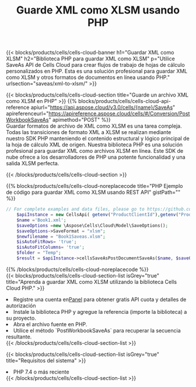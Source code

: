 ﻿---
title:  Guarde XML como XLSM usando PHP
description:  Utilizando Aspose.Cells Cloud SDK para PHP para guardar el archivo en formato XML como archivo en formato XLSM.
kwords: Excel, Save XML as XLSM, REST, PHP
howto: How to save XML as XLSM using Aspose.Cells Cloud PHP library.
---
{{< blocks/products/cells/cells-cloud-banner h1="Guardar XML como XLSM" h2="Biblioteca PHP para guardar XML como XLSM" p="Utilice SaveAs API de Cells Cloud para crear flujos de trabajo de hojas de cálculo personalizados en PHP. Esta es una solución profesional para guardar XML como XLSM y otros formatos de documentos en línea usando PHP." urlsection="saveas/xml-to-xlsm/" >}}

{{< blocks/products/cells/cells-cloud-section title="Guarde un archivo XML como XLSM en PHP" >}}
{{% blocks/products/cells/cells-cloud-api-reference apiurl="https://api.aspose.cloud/v3.0/cells/{name}/SaveAs" apireferenceurl="https://apireference.aspose.cloud/cells/#/Conversion/PostWorkbookSaveAs" apimethod="POST" %}}
<br/>
Guardar formatos de archivo de XML como XLSM es una tarea compleja. Todas las transiciones de formato XML a XLSM se realizan mediante nuestro SDK PHP manteniendo el contenido estructural y lógico principal de la hoja de cálculo XML de origen. Nuestra biblioteca PHP es una solución profesional para guardar XML como archivos XLSM en línea. Este SDK de nube ofrece a los desarrolladores de PHP una potente funcionalidad y una salida XLSM perfecta.

{{< /blocks/products/cells/cells-cloud-section >}}

{{% blocks/products/cells/cells-cloud-noreplacecode title="PHP Ejemplo de código para guardar XML como XLSM usando REST API" gistPath="" %}}
  
```php
// For complete examples and data files, please go to https://github.com/aspose-cells-cloud/aspose-cells-cloud-php/
    $apiInstance = new CellsApi( getenv("ProductClientId"),getenv("ProductClientSecret") );
    $name ='Book1.xml';
    $saveOptions =new \Aspose\Cells\Cloud\Model\SaveOptions();
    $saveOptions->SaveFormat = "xlsm";
    $newfilename = "Book1Saveas.xlsm";
    $isAutoFitRows= 'true';
    $isAutoFitColumns= 'true';
    $folder = "Temp";
    $result = $apiInstance->cellsSaveAsPostDocumentSaveAs($name, $saveOptions, $newfilename,$isAutoFitRows, $isAutoFitColumns, $folder);
```
  
{{% /blocks/products/cells/cells-cloud-noreplacecode %}}
<br/>
{{< blocks/products/cells/cells-cloud-section-list isGrey="true" title="Aprenda a guardar XML como XLSM utilizando la biblioteca Cells Cloud PHP." >}}
<li> Registre una cuenta en<a href="https://dashboard.aspose.cloud/">Panel</a> para obtener gratis API cuota y detalles de autorización</li>
<li>Instale la biblioteca PHP y agregue la referencia (importe la biblioteca) a su proyecto.</li>
<li>Abra el archivo fuente en PHP.</li>
<li>Utilice el método `PostWorkbookSaveAs` para recuperar la secuencia resultante.</li>
{{< /blocks/products/cells/cells-cloud-section-list >}}

{{< blocks/products/cells/cells-cloud-section-list isGrey="true" title="Requisitos del sistema" >}}
<li>PHP 7.4 o más reciente</li>
{{< /blocks/products/cells/cells-cloud-section-list >}}
